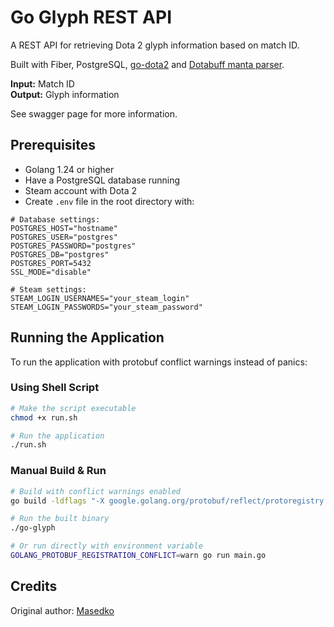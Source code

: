 # Go Glyph REST API

A REST API for retrieving Dota 2 glyph information based on match ID.

Built with Fiber, PostgreSQL, [go-dota2](https://github.com/paralin/go-dota2)
and [Dotabuff manta parser](https://github.com/dotabuff/manta).

**Input:** Match ID  
**Output:** Glyph information

See swagger page for more information.

## Prerequisites

* Golang 1.24 or higher
* Have a PostgreSQL database running
* Steam account with Dota 2
* Create `.env` file in the root directory with:

```
# Database settings:
POSTGRES_HOST="hostname"
POSTGRES_USER="postgres"
POSTGRES_PASSWORD="postgres"
POSTGRES_DB="postgres"
POSTGRES_PORT=5432
SSL_MODE="disable"

# Steam settings:
STEAM_LOGIN_USERNAMES="your_steam_login"
STEAM_LOGIN_PASSWORDS="your_steam_password"
```

## Running the Application

To run the application with protobuf conflict warnings instead of panics:

### Using Shell Script

```bash
# Make the script executable
chmod +x run.sh

# Run the application
./run.sh
```

### Manual Build & Run

```bash
# Build with conflict warnings enabled
go build -ldflags "-X google.golang.org/protobuf/reflect/protoregistry.conflictPolicy=warn"

# Run the built binary
./go-glyph

# Or run directly with environment variable
GOLANG_PROTOBUF_REGISTRATION_CONFLICT=warn go run main.go
```

## Credits

Original author: [Masedko](https://github.com/Masedko/glyph)
